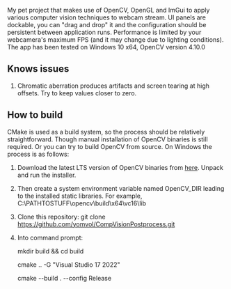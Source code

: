 My pet project that makes use of OpenCV, OpenGL and ImGui to apply various computer vision techniques to webcam stream. UI panels are dockable, you can "drag and drop" it and the configuration should be persistent between application runs. Performance is limited by your webcamera's maximum FPS (and it may change due to lighting conditions). The app has been tested on Windows 10 x64, OpenCV version 4.10.0

## Knows issues
1) Chromatic aberration produces artifacts and screen tearing at high offsets. Try to keep values closer to zero.

## How to build
CMake is used as a build system, so the process should be relatively straightforward. Though manual installation of OpenCV binaries is still required. Or you can try to build OpenCV from source. On Windows the process is as follows:
1) Download the latest LTS version of OpenCV binaries from [here](https://sourceforge.net/projects/opencvlibrary/files/). Unpack and run the installer.
2) Then create a system environment variable named OpenCV_DIR leading to the installed static libraries. For example, C:\PATHTOSTUFF\opencv\build\x64\vc16\lib
3) Clone this repository: git clone https://github.com/yomvol/CompVisionPostprocess.git
4) Into command prompt:
   
   mkdir build && cd build
   
   cmake .. -G "Visual Studio 17 2022"

   cmake --build . --config Release
